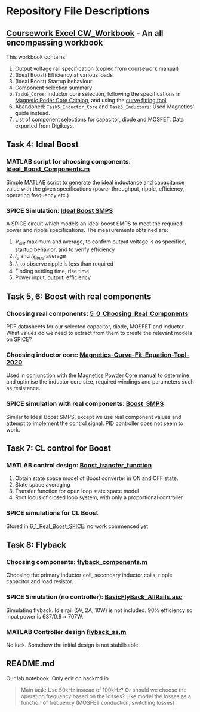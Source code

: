 # Repository File Descriptions

## [Coursework Excel CW_Workbook](CW_Workbook.xlsx) - An all encompassing workbook

This workbook contains:

1. Output voltage rail specification (copied from coursework manual)
2. (Ideal Boost) Efficiency at various loads
3. (Ideal Boost) Startup behaviour
4. Component selection summary
5. `Task6_Cores`: Inductor core selection, following the specifications in [Magnetic Poder Core Catalog](5_0_Choosing_Real_Components\Magnetics-Powder-Core-Catalog-2020.pdf), and using the [curve fitting tool](5_0_Choosing_Real_Components\Magnetics-Curve-Fit-Equation-Tool-2020.xlsx)
6. Abandoned: `Task5_Inductor_Core` and `Task5_Inductors`: Used Magnetics' guide instead.
7. List of component selections for capacitor, diode and MOSFET. Data exported from Digikeys.

## Task 4: Ideal Boost

### MATLAB script for choosing components: [Ideal_Boost_Components.m](4_2_Ideal_Boost_SPICE/Ideal_Boost_Components.m)

Simple MATLAB script to generate the ideal inductance and capacitance value with the given specifications (power throughput, ripple, efficiency, operating frequency etc.)

### SPICE Simulation: [Ideal Boost SMPS](4_2_Ideal_Boost_SPICE/Boost%20SMPS.asc)

A SPICE circuit which models an ideal boost SMPS to meet the required power and ripple specifications. The measurements obtained are:

1. $V_{out}$ maximum and average, to confirm output voltage is as specified, startup behavior, and to verify efficiency
2. $I_c$ and $I_{Rload}$ average
3. $I_L$ to observe ripple is less than required
4. Finding settling time, rise time
5. Power input, output, efficiency

## Task 5, 6: Boost with real components

### Choosing real components: [5_0_Choosing_Real_Components](5_0_Choosing_Real_Components/)

PDF datasheets for our selected capacitor, diode, MOSFET and inductor. What values do we need to extract from them to create the relevant models on SPICE?

### Choosing inductor core: [Magnetics-Curve-Fit-Equation-Tool-2020](5_0_Choosing_Real_Components/Magnetics-Curve-Fit-Equation-Tool-2020.xlsx)

Used in conjunction with the [Magnetics Powder Core manual](5_0_Choosing_Real_Components/Magnetics-Powder-Core-Catalog-2020.pdf) to determine and optimise the inductor core size, required windings and parameters such as resistance.

### SPICE simulation with real components: [Boost_SMPS](6_1_Real_Boost_SPICE/Boost%20SMPS.asc)

Similar to Ideal Boost SMPS, except we use real component values and attempt to implement the control signal. PID controller does not seem to work.

## Task 7: CL control for Boost

### MATLAB control design: [Boost_transfer_function](7_2_CL_Boost_MATLAB/Boost_transfer_function.m)

1. Obtain state space model of Boost converter in ON and OFF state.
2. State space averaging
3. Transfer function for open loop state space model
4. Root locus of closed loop system, with only a proportional controller

### SPICE simulations for CL Boost

Stored in [6_1_Real_Boost_SPICE](6_1_Real_Boost_SPICE/): no work commenced yet


## Task 8: Flyback

### Choosing components: [flyback_components.m](8_2_Flyback_MATLAB/flyback_components.m)

Choosing the primary inductor coil, secondary inductor coils, ripple capacitor and load resistor.

### SPICE Simulation (no controller): [BasicFlyBack_AllRails.asc](8_1_Flyback_SPICE\BasicFlyBack_AllRails.asc)

Simulating flyback. Idle rail (5V, 2A, 10W) is not included. 90% efficiency so input power is 637/0.9 $\approx$ 707W.

### MATLAB Controller design [flyback_ss.m](8_2_Flyback_MATLAB/flyback_ss.m)

No luck. Somehow the initial design is not stabilisable.

## README.md

Our lab notebook. Only edit on hackmd.io

> Main task: Use 50kHz instead of 100kHz? Or should we choose the operating frequency based on the losses? Like model the losses as a function of frequency (MOSFET conduction, switching losses)
